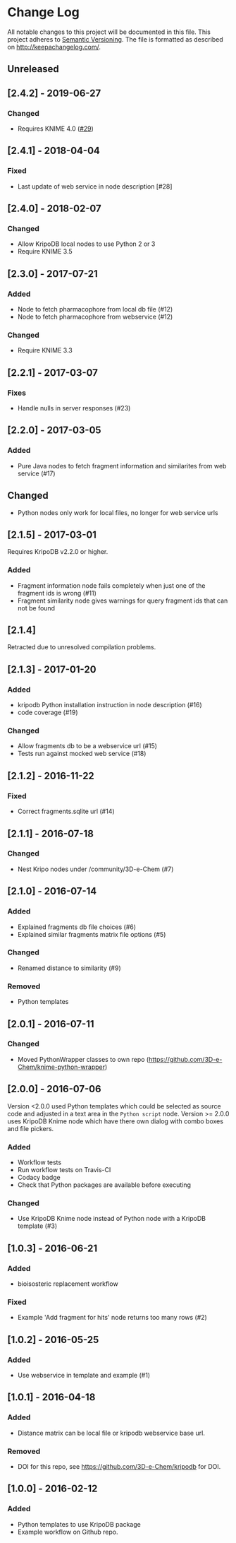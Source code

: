 # Change Log
All notable changes to this project will be documented in this file.
This project adheres to [Semantic Versioning](http://semver.org/).
The file is formatted as described on http://keepachangelog.com/.

## Unreleased

## [2.4.2] - 2019-06-27

### Changed

- Requires KNIME 4.0 ([#29](https://github.com/3D-e-Chem/knime-kripodb/issues/29))

## [2.4.1] - 2018-04-04

### Fixed

- Last update of web service in node description [#28]

## [2.4.0] - 2018-02-07

### Changed

- Allow KripoDB local nodes to use Python 2 or 3
- Require KNIME 3.5

## [2.3.0] - 2017-07-21

### Added

- Node to fetch pharmacophore from local db file (#12)
- Node to fetch pharmacophore from webservice (#12)

### Changed

- Require KNIME 3.3

## [2.2.1] - 2017-03-07

### Fixes

- Handle nulls in server responses (#23)

## [2.2.0] - 2017-03-05

### Added

- Pure Java nodes to fetch fragment information and similarites from web service (#17) 

## Changed

- Python nodes only work for local files, no longer for web service urls

## [2.1.5] - 2017-03-01

Requires KripoDB v2.2.0 or higher.

### Added

- Fragment information node fails completely when just one of the fragment ids is wrong (#11)
- Fragment similarity node gives warnings for query fragment ids that can not be found

## [2.1.4]

Retracted due to unresolved compilation problems.

## [2.1.3] - 2017-01-20

### Added

- kripodb Python installation instruction in node description (#16)
- code coverage (#19)

### Changed

- Allow fragments db to be a webservice url (#15)
- Tests run against mocked web service (#18)

## [2.1.2] - 2016-11-22

### Fixed

- Correct fragments.sqlite url (#14)

## [2.1.1] - 2016-07-18

### Changed

- Nest Kripo nodes under /community/3D-e-Chem (#7)

## [2.1.0] - 2016-07-14 

### Added

- Explained fragments db file choices (#6)
- Explained similar fragments matrix file options (#5)

### Changed

- Renamed distance to similarity (#9)

### Removed

- Python templates

## [2.0.1] - 2016-07-11

### Changed

- Moved PythonWrapper classes to own repo (https://github.com/3D-e-Chem/knime-python-wrapper)

## [2.0.0] - 2016-07-06

Version <2.0.0 used Python templates which could be selected as source code and adjusted in a text area in the `Python script` node.
Version >= 2.0.0 uses KripoDB Knime node which have there own dialog with combo boxes and file pickers.

### Added

- Workflow tests
- Run workflow tests on Travis-CI
- Codacy badge
- Check that Python packages are available before executing

### Changed

- Use KripoDB Knime node instead of Python node with a KripoDB template (#3)

## [1.0.3] - 2016-06-21

### Added

- bioisosteric replacement workflow

### Fixed

- Example 'Add fragment for hits' node returns too many rows (#2)

## [1.0.2] - 2016-05-25

### Added

- Use webservice in template and example (#1)

## [1.0.1] - 2016-04-18

### Added

- Distance matrix can be local file or kripodb webservice base url.

### Removed

- DOI for this repo, see https://github.com/3D-e-Chem/kripodb for DOI.

## [1.0.0] - 2016-02-12

### Added

- Python templates to use KripoDB package
- Example workflow on Github repo.
